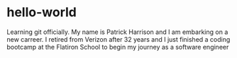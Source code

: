 # hello-world
Learning git officially. 
My name is Patrick Harrison and I am embarking on a new carreer. I retired from Verizon after 32 years and I 
just finished a coding bootcamp at the Flatiron School to begin my journey as a software engineer 
